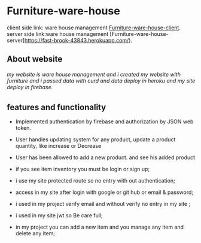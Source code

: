 # Furniture-ware-house

client side link: ware house management [Furniture-ware-house-client](https://furniture-ware-house-c81c0.web.app/).
server side link:ware house management [Furniture-ware-house-server]https://fast-brook-43843.herokuapp.com/).

## About website
###### my website is ware house management and i created my website with furniture and i passed data with curd and data deploy in heroku and my site deploy in firebase. 
## features and functionality
* Implemented authentication by firebase and authorization by JSON web token.
* User handles updating system for any product, update a product quantity, like increase or Decrease
* User has been allowed to add a new product. and see his added product

* if you see item  inventory you must be login or sign up;
* i use my site protected route so no entry with out authentication;
* access in my site after login with google or git hub or email & password;
* i used in my project verify email and without verify no entry in my site ;
* i used in my site jwt so Be care full;
* in my project you can add a new item and you manage any item and delete any item;
